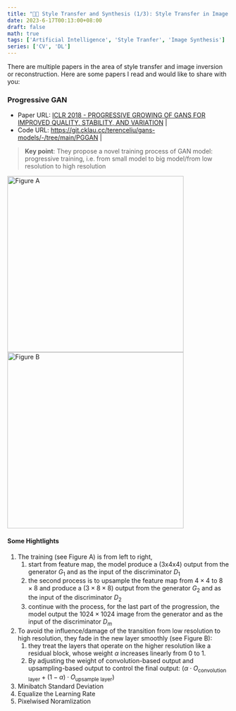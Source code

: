 ```yaml
---
title: "👨‍💻 Style Transfer and Synthesis (1/3): Style Transfer in Image Synthesis"
date: 2023-6-17T00:13:00+08:00
draft: false
math: true
tags: ['Artificial Intelligence', 'Style Tranfer', 'Image Synthesis']
series: ['CV', 'DL']
---
```


<!--more-->

There are multiple papers in the area of style transfer and image inversion or reconstruction. Here are some papers I read and would like to share with you:

### Progressive GAN


* Paper URL: [ICLR 2018 - PROGRESSIVE GROWING OF GANS FOR IMPROVED QUALITY, STABILITY, AND VARIATION](https://arxiv.org/abs/1710.10196) |
* Code URL: https://git.cklau.cc/terenceliu/gans-models/-/tree/main/PGGAN | 

> **Key point**: They propose a novel training process of GAN model: progressive training, i.e. from small model to big model/from low resolution to high resolution

<img src="https://s3.cklau.cc/outline/uploads/d7aefdee-237d-4247-b2da-cfe403a10ec2/0f8be702-90dd-403e-89f9-9ccd65eec7e9/pggan-1.png" alt="Figure A" width="400"/>
<img src="https://s3.cklau.cc/outline/uploads/d7aefdee-237d-4247-b2da-cfe403a10ec2/76b044d1-611e-47fc-a60e-7a1387cbf4d4/pggan-2.png" alt="Figure B" width="400"/>

#### Some Hightlights

1. The training (see Figure A) is from left to right, 
    1. start from  feature map, the model produce a (3x4x4) output from the generator $G_1$ and as the input of the discriminator $D_1$
    2. the second process is to upsample the feature map from $4 \times 4$ to $8 \times 8$ and produce a ($3 \times 8 \times 8$) output from the generator $G_2$ and as the input of the discriminator $D_2$
    3. continue with the process, for the last part of the progression, the model output the $1024 \times 1024$ image from the generator and as the input of the discriminator $D_m$
2. To avoid the influence/damage of the transition from low resolution to high resolution, they fade in the new layer smoothly (see Figure B): 
    1. they treat the layers that operate on the higher resolution like a residual block, whose weight $\alpha$ increases linearly from $0$ to $1$.
    2. By adjusting the weight of convolution-based output and upsampling-based output to control the final output: $(\alpha \cdot O_{\text{convolution layer}} + (1 - \alpha) \cdot O_{\text{upsample layer}})$
3. Minibatch Standard Deviation
4. Equalize the Learning Rate
5. Pixelwised Noramlization



